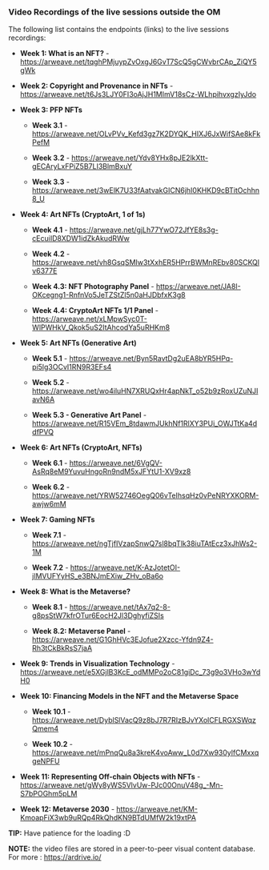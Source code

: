### Video Recordings of the live sessions outside the OM

The following list contains the endpoints (links) to the live sessions recordings:

- **Week 1: What is an NFT?** - https://arweave.net/tqghPMjuypZvOxgJ6GvT7ScQ5gCWvbrCAp_ZiQY5gWk

- **Week 2: Copyright and Provenance in NFTs** - https://arweave.net/t6Js3LJY0FI3oAjJH1MImV18sCz-WLhpihvxgzIyJdo

- **Week 3: PFP NFTs**
    - **Week 3.1** - https://arweave.net/OLvPVv_Kefd3gz7K2DYQK_HIXJ6JxWifSAe8kFkPefM

    - **Week 3.2** - https://arweave.net/Ydv8YHx8pJE2lkXtt-gECAryLxFPiZ5B7LI3BlmBxuY

    - **Week 3.3** - https://arweave.net/3wElK7U33fAatvakGICN6jhI0KHKD9cBTitOchhn8_U

- **Week 4: Art NFTs (CryptoArt, 1 of 1s)**
    - **Week 4.1** - https://arweave.net/gjLh77YwO72JfYE8s3g-cEcuiID8XDW1idZkAkudRWw

    - **Week 4.2** - https://arweave.net/vh8GsqSMIw3tXxhER5HPrrBWMnREbv80SCKQlv6377E

    - **Week 4.3: NFT Photography Panel** - https://arweave.net/JA8I-OKcegng1-RnfnVo5JeTZStZl5n0aHJDbfxK3g8

    - **Week 4.4: CryptoArt NFTs 1/1 Panel** - https://arweave.net/xLMpwSyc0T-WlPWHkV_Qkok5uS2ItAhcodYa5uRHKm8

- **Week 5: Art NFTs (Generative Art)**
    - **Week 5.1** - https://arweave.net/Byn5RavtDg2uEA8bYR5HPq-pi5lg3OCvI1RN9R3EFs4

    - **Week 5.2** - https://arweave.net/wo4iluHN7XRUQxHr4apNkT_o52b9zRoxUZuNJIavN6A

    - **Week 5.3 - Generative Art Panel** - https://arweave.net/R15VEm_8tdawmJUkhNf1RlXY3PUi_OWJTtKa4ddfPVQ

- **Week 6: Art NFTs (CryptoArt, NFTs)**
    - **Week 6.1** - https://arweave.net/6VgQV-AsRq8eM9YuvuHngoRn9ndM5xJFYtU1-XV9xz8

    - **Week 6.2** - https://arweave.net/YRW52746OegQ06vTeIhsqHz0vPeNRYXKORM-awjw6mM

- **Week 7: Gaming NFTs**
    - **Week 7.1** - https://arweave.net/ngTjfIVzapSnwQ7sl8bqTlk38iuTAtEcz3xJhWs2-1M
    
    - **Week 7.2** - https://arweave.net/K-AzJotetOI-jlMVUFYyHS_e3BNJmEXiw_ZHv_oBa6o

- **Week 8: What is the Metaverse?** 
    - **Week 8.1** - https://arweave.net/tAx7q2-8-g8psStW7kfrOTur6EocH2Jl3DghyfiZSIs
    
    - **Week 8.2: Metaverse Panel** - https://arweave.net/G1GhHVc3EJofue2Xzcc-Yfdn9Z4-Rh3tCkBkRsS7jaA

- **Week 9: Trends in Visualization Technology** - https://arweave.net/e5XGjlB3KcE_odMMPo2oC81giDc_73g9o3VHo3wYdH0

- **Week 10: Financing Models in the NFT and the Metaverse Space**
    - **Week 10.1** - https://arweave.net/DyblSlVacQ9z8bJ7R7RIzBJvYXolCFLRGXSWqzQmem4

    - **Week 10.2** - https://arweave.net/mPnqQu8a3kreK4voAww_L0d7Xw930ylfCMxxqgeNPFU

- **Week 11: Representing Off-chain Objects with NFTs** - https://arweave.net/gWy8yWS5VlvUw-PJc00OnuV48g_-Mn-S7bPOGhm5pLM

- **Week 12: Metaverse 2030** - https://arweave.net/KM-KmoapFiX3wb9uRQp4RkQhdKN9BTdUMfW2k19xtPA
    

**TIP:** Have patience for the loading :D

**NOTE:** the video files are stored in a peer-to-peer visual content database. For more : https://ardrive.io/ 